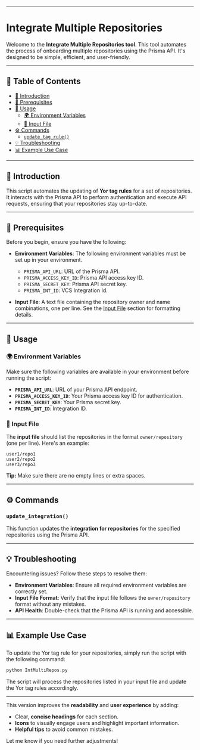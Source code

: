 
---

# Integrate Multiple Repositories

Welcome to the **Integrate Multiple Repositories tool**. This tool automates the process of onboarding multiple repositories using the Prisma API. It's designed to be simple, efficient, and user-friendly.

---

## 📖 Table of Contents

- [🚀 Introduction](#-introduction)
- [🔧 Prerequisites](#-prerequisites)
- [📂 Usage](#-usage)
  - [🌍 Environment Variables](#environment-variables)
  - [📝 Input File](#input-file)
- [⚙️ Commands](#-commands)
  - [`update_tag_rule()`](#update_integration)
- [💡 Troubleshooting](#-troubleshooting)
- [📊 Example Use Case](#-example-use-case)

---

## 🚀 Introduction

This script automates the updating of **Yor tag rules** for a set of repositories. It interacts with the Prisma API to perform authentication and execute API requests, ensuring that your repositories stay up-to-date.

---

## 🔧 Prerequisites

Before you begin, ensure you have the following:

- **Environment Variables**: The following environment variables must be set up in your environment.
  - `PRISMA_API_URL`: URL of the Prisma API.
  - `PRISMA_ACCESS_KEY_ID`: Prisma API access key ID.
  - `PRISMA_SECRET_KEY`: Prisma API secret key.
  - `PRISMA_INT_ID`: VCS Integration Id.

- **Input File**: A text file containing the repository owner and name combinations, one per line. See the [Input File](#input-file) section for formatting details.

---

## 📂 Usage

### 🌍 Environment Variables

Make sure the following variables are available in your environment before running the script:

- **`PRISMA_API_URL`**: URL of your Prisma API endpoint.
- **`PRISMA_ACCESS_KEY_ID`**: Your Prisma access key ID for authentication.
- **`PRISMA_SECRET_KEY`**: Your Prisma secret key.
- **`PRISMA_INT_ID`**: Integration ID.


### 📝 Input File

The **input file** should list the repositories in the format `owner/repository` (one per line). Here's an example:

```plaintext
user1/repo1
user2/repo2
user3/repo3
```

**Tip:** Make sure there are no empty lines or extra spaces.

---

## ⚙️ Commands

### `update_integration()`

This function updates the **integration for repositories** for the specified repositories using the Prisma API.

---

## 💡 Troubleshooting

Encountering issues? Follow these steps to resolve them:

- **Environment Variables**: Ensure all required environment variables are correctly set.
- **Input File Format**: Verify that the input file follows the `owner/repository` format without any mistakes.
- **API Health**: Double-check that the Prisma API is running and accessible.

---

## 📊 Example Use Case

To update the Yor tag rule for your repositories, simply run the script with the following command:

```bash
python IntMultiRepos.py
```

The script will process the repositories listed in your input file and update the Yor tag rules accordingly.

---

This version improves the **readability** and **user experience** by adding:
- Clear, **concise headings** for each section.
- **Icons** to visually engage users and highlight important information.
- **Helpful tips** to avoid common mistakes.

Let me know if you need further adjustments!
